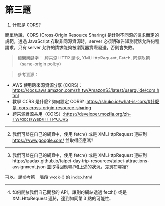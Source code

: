 # 第三題

1. 什麼是 CORS?

簡單地說，CORS (Cross-Origin Resource Sharing) 是針對不同源的請求而定的規範，透過 JavaScript 存取非同源資源時，server 必須明確告知瀏覽器允許何種請求，只有 server 允許的請求能夠被瀏覽器實際發送，否則會失敗。

> 相關關鍵字： 跨來源 HTTP 請求, XMLHttpRequest, Fetch, 同源政策（same-origin policy）

> 參考資源：

- AWS 使用跨來源資源分享 (CORS)：https://docs.aws.amazon.com/zh_tw/AmazonS3/latest/userguide/cors.html
- 教學 CORS 是什麼? 如何設定 CORS? :https://shubo.io/what-is-cors/#什麼是-cors-cross-origin-resource-sharing
- 跨來源資源共用（CORS）:https://developer.mozilla.org/zh-TW/docs/Web/HTTP/CORS

<hr >

2. 我們可以在自己的網頁中，使用 fetch() 或是 XMLHttpRequest 連結到 https://www.google.com/ 並取得回應嗎?

<hr >

3. 我們可以在自己的網頁中，使用 fetch() 或是 XMLHttpRequest 連結到https://padax.github.io/taipei-day-trip-resources/taipei-attractions-assignment.json 並取得回應嗎?和上述的狀況，差別在哪裡?

可以，請參考第一階段 week-3 的 index.html

<hr >

4. 如何開放我們自己開發的 API，讓別的網站透過 fecth() 或是 XMLHttpRequest 連結，達到如同第 3 點的可能性。
